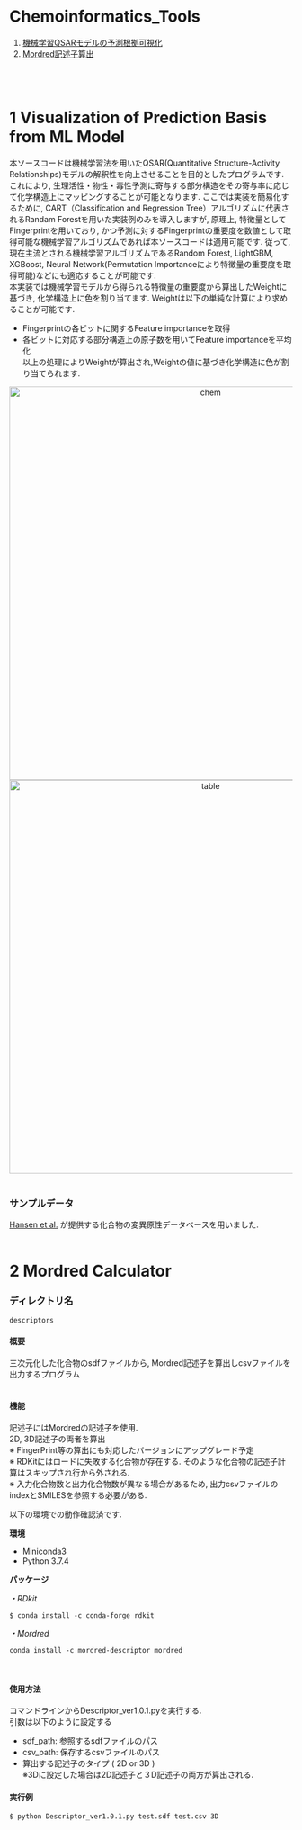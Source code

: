 # Chemoinformatics_Tools

1. [機械学習QSARモデルの予測根拠可視化](#anchor1)
2. [Mordred記述子算出](#anchor2)

<br>
<br>


<a id="anchor1"></a>
# 1 Visualization of Prediction Basis from ML Model  
本ソースコードは機械学習法を用いたQSAR(Quantitative Structure-Activity Relationships)モデルの解釈性を向上させることを目的としたプログラムです.  
これにより, 生理活性・物性・毒性予測に寄与する部分構造をその寄与率に応じて化学構造上にマッピングすることが可能となります. ここでは実装を簡易化するために, CART（Classification and Regression Tree）アルゴリズムに代表されるRandam Forestを用いた実装例のみを導入しますが, 原理上, 特徴量としてFingerprintを用いており, かつ予測に対するFingerprintの重要度を数値として取得可能な機械学習アルゴリズムであれば本ソースコードは適用可能です. 従って,現在主流とされる機械学習アルゴリズムであるRandom Forest, LightGBM, XGBoost, Neural Network(Permutation Importanceにより特徴量の重要度を取得可能)などにも適応することが可能です.  
本実装では機械学習モデルから得られる特徴量の重要度から算出したWeightに基づき, 化学構造上に色を割り当てます. Weightは以下の単純な計算により求めることが可能です.  
 - Fingerprintの各ビットに関するFeature importanceを取得  
 - 各ビットに対応する部分構造上の原子数を用いてFeature importanceを平均化  
 以上の処理によりWeightが算出され,Weightの値に基づき化学構造に色が割り当てられます.

<div align="center">
  <img width="700" alt="chem" src="https://user-images.githubusercontent.com/39366279/108010711-d77a3a00-7048-11eb-85c5-a9bdb294d94c.png">
  <img width="700" alt="table" src="https://user-images.githubusercontent.com/39366279/108010752-f082eb00-7048-11eb-9e1c-cf0b779b9531.png">
</div>
<br>

### サンプルデータ
[Hansen et al.](https://pubs.acs.org/doi/abs/10.1021/ci900161g) が提供する化合物の変異原性データベースを用いました.
<br>
<br>


<a id="anchor2"></a>
# 2 Mordred Calculator

### ディレクトリ名
```descriptors``` 

#### 概要
三次元化した化合物のsdfファイルから, Mordred記述子を算出しcsvファイルを出力するプログラム<br>
<br>

#### 機能
記述子にはMordredの記述子を使用.<br>
2D, 3D記述子の両者を算出<br>
※ FingerPrint等の算出にも対応したバージョンにアップグレード予定<br>
※ RDKitにはロードに失敗する化合物が存在する. そのような化合物の記述子計算はスキップされ行から外される.<br>
※ 入力化合物数と出力化合物数が異なる場合があるため, 出力csvファイルのindexとSMILESを参照する必要がある.<br>

以下の環境での動作確認済です.<br>

**環境**
* Miniconda3
* Python 3.7.4<br>

 **パッケージ**<br>

 *・RDkit*<br>
 ```
 $ conda install -c conda-forge rdkit
 ```
 *・Mordred*<br>
```
conda install -c mordred-descriptor mordred
```
 <br>

#### 使用方法
コマンドラインからDescriptor_ver1.0.1.pyを実行する.<br>
引数は以下のように設定する
* sdf_path: 参照するsdfファイルのパス
* csv_path: 保存するcsvファイルのパス
* 算出する記述子のタイプ ( 2D or 3D )<br>
※3Dに設定した場合は2D記述子と３D記述子の両方が算出される.<br>

#### 実行例
```
$ python Descriptor_ver1.0.1.py test.sdf test.csv 3D
```
